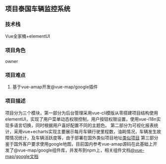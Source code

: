 ## 项目泰国车辆监控系统
### 技术栈
Vue全家桶+elementUI
### 项目角色
 owner 
### 项目难点
1. 基于vue-amap开发@vue-map/google插件
### 项目描述
项目分为三个模块，第一部分为后台管理采用vue-cli模版从零搭建项目结构使用elementUI，实现了用户菜单动态权限控制，用户按钮权限设置，使用vue-i18n实现多语言切换，同时根据用户喜好配置不同的主题色。
第二部分为可视化报表统计，采用vue+echarts实现主要展示每月车辆行驶里程数，油耗情况，车辆发生故障情况统计，及车辆活跃度等，由于部署在国外类似项目地址[类似项目](https://linlei0.github.io/blobs/#/)
第三部分
鉴于国外客户要求使用google地图，目前国内参考vue-amap源码在此基础上开发了@vue-map/google组件库，并发布到npm上，相关组件文档[@vue-map/google文档](https://penghang.github.io/vue-googlemap)